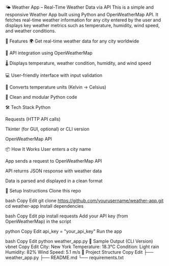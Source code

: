 🌤️ Weather App – Real-Time Weather Data via API
This is a simple and responsive Weather App built using Python and OpenWeatherMap API. It fetches real-time weather information for any city entered by the user and displays key weather metrics such as temperature, humidity, wind speed, and weather conditions.

🚀 Features
🌍 Get real-time weather data for any city worldwide

📡 API integration using OpenWeatherMap

🌡️ Displays temperature, weather condition, humidity, and wind speed

💻 User-friendly interface with input validation

🔁 Converts temperature units (Kelvin → Celsius)

🧼 Clean and modular Python code

🛠️ Tech Stack
Python

Requests (HTTP API calls)

Tkinter (for GUI, optional) or CLI version

OpenWeatherMap API

📦 How It Works
User enters a city name

App sends a request to OpenWeatherMap API

API returns JSON response with weather data

Data is parsed and displayed in a clean format

🔧 Setup Instructions
Clone this repo

bash
Copy
Edit
git clone https://github.com/yourusername/weather-app.git
cd weather-app
Install dependencies

bash
Copy
Edit
pip install requests
Add your API key (from OpenWeatherMap) in the script

python
Copy
Edit
api_key = "your_api_key"
Run the app

bash
Copy
Edit
python weather_app.py
📌 Sample Output (CLI Version)
vbnet
Copy
Edit
City: New York
Temperature: 18.3°C
Condition: Light rain
Humidity: 82%
Wind Speed: 5.1 m/s
📁 Project Structure
Copy
Edit
├── weather_app.py
├── README.md
└── requirements.txt
